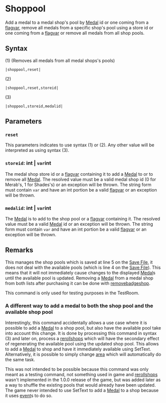 # Shoppool

Add a medal to a medal shop's pool by [Medal](../../Enums%20and%20IDs/Medal.md) id or one coming from a [flagvar](../../Flags%20arrays/flagvar.md), remove all medals from a specific shop's pool using a store id or one coming from a [flagvar](../../Flags%20arrays/flagvar.md) or remove all medals from all shop pools.

## Syntax

(1) (Removes all medals from all medal shops's pools)

````
|shoppool,reset|
````

(2)

````
|shoppool,reset,storeid|
````

(3)

````
|shoppool,storeid,medalid|
````

## Parameters

### `reset`

This parameters indicates to use syntax (1) or (2). Any other value will be interpreted as using syntax (3).

### `storeid`: int | `var`int

The medal shop store id or a [flagvar](../../Flags%20arrays/flagvar.md) containing it to add a [Medal](../../Enums%20and%20IDs/Medal.md) to or to remove all [Medal](../../Enums%20and%20IDs/Medal.md). The resolved value must be a valid medal shop id (0 for Merab's, 1 for Shades's) or an exception will be thrown. The string form must contain `var` and have an int portion be a valid [flagvar](../../Flags%20arrays/flagvar.md) or an exception will be thrown.

### `medalid`: int | `var`int

The [Medal](../../Enums%20and%20IDs/Medal.md) is to add to the shop pool or a [flagvar](../../Flags%20arrays/flagvar.md) containing it. The resolved value must be a valid [Medal](../../Enums%20and%20IDs/Medal.md) id or an exception will be thrown. The string form must contain `var` and have an int portion be a valid [flagvar](../../Flags%20arrays/flagvar.md) or an exception will be thrown.

## Remarks

This manages the shop pools which is saved at line 5 on the [Save File](../../External%20data%20format/Save%20File.md), it does not deal with the available pools (which is line 4 on the [Save File](../../External%20data%20format/Save%20File.md)). This means that it will not immediately cause changes to the displayed [Medal](../../Enums%20and%20IDs/Medal.md)s until the available pool is updated. Removing a [Medal](../../Enums%20and%20IDs/Medal.md) from a medal shop from both lists after purchasing it can be done with [removebadgeshop](Removebadgeshop.md).

This command is only used for testing purposes in the TestRoom.

### A different way to add a medal to both the shop pool and the available shop pool

Interestingly, this command accidentally allows a use case where it is possible to add a [Medal](../../Enums%20and%20IDs/Medal.md) to a shop pool, but also have the available pool take into account this change. It is done by processing this command in syntax (3) and later on, process a [rerollshops](Rerollshops.md) which will have the secondary effect of regenerating the available pool using the updated shop pool. This allows to add a [Medal](../../Enums%20and%20IDs/Medal.md) to shop and have it immediately available using SetText. Alternatively, it is possible to simply change [area](Area.md) which will automatically do the same task.

This was not intended to be possible because this command was only meant as a testing command, not something used in game and [rerollshops](Rerollshops.md) wasn't implemented in the 1.0.0 release of the game, but was added later as a way to shuffle the existing pools that would already have been updated. The game never intended to use SetText to add a [Medal](../../Enums%20and%20IDs/Medal.md) to a shop because it uses [event](Event.md)s to do so.

